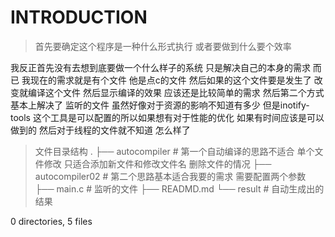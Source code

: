 # INTRODUCTION
> 首先要确定这个程序是一种什么形式执行 或者要做到什么要个效率

 我反正首先没有去想到底要做一个什么样子的系统 只是解决自己的本身的需求 而已 我现在的需求就是有个文件 
 他是点c的文件 然后如果的这个文件要是发生了 改变就编译这个文件 然后显示编译的效果 应该还是比较简单的需求 
 然后第二个方式基本上解决了 监听的文件 虽然好像对于资源的影响不知道有多少 
 但是inotify-tools 这个工具是可以配置的所以如果想有对于性能的优化 如果有时间应该是可以做到的 
 然后对于线程的文件就不知道 怎么样了 


> 文件目录结构 
> .
> ├── autocompiler  # 第一个自动编译的思路不适合 单个文件修改 只适合添加新文件和修改文件名 删除文件的情况
> ├── autocompiler02 # 第二个思路基本适合我要的需求 需要配置两个参数  
> ├── main.c # 监听的文件 
> ├── READMD.md 
> └── result # 自动生成出的结果 

0 directories, 5 files
